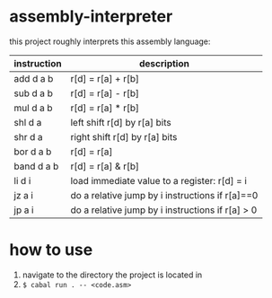 # assembly-interpreter

this project roughly interprets this assembly language:

| instruction | description |
| --- | --- |
| add d a b | r[d] = r[a] + r[b] |
| sub d a b |  r[d] = r[a] - r[b] |
| mul d a b | r[d] = r[a] * r[b] |
| shl d a | left shift r[d] by r[a] bits |
| shr d a | right shift r[d] by r[a] bits |
| bor d a b | r[d] = r[a] | r[b] |
| band d a b | r[d] = r[a] & r[b] |
| li d i | load immediate value to a register: r[d] = i | 
| jz a i | do a relative jump by i instructions if r[a]==0 |
| jp a i | do a relative jump by i instructions if r[a] > 0 |

# how to use
1. navigate to the directory the project is located in
2. `$ cabal run . -- <code.asm>`